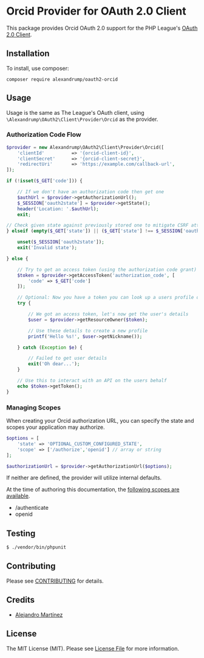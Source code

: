 # Orcid Provider for OAuth 2.0 Client

This package provides Orcid OAuth 2.0 support for the PHP League's [OAuth 2.0 Client](https://github.com/thephpleague/oauth2-client).

## Installation

To install, use composer:

```
composer require alexandrump/oauth2-orcid
```

## Usage

Usage is the same as The League's OAuth client, using `\Alexandrump\OAuth2\Client\Provider\Orcid` as the provider.

### Authorization Code Flow

```php
$provider = new Alexandrump\OAuth2\Client\Provider\Orcid([
    'clientId'          => '{orcid-client-id}',
    'clientSecret'      => '{orcid-client-secret}',
    'redirectUri'       => 'https://example.com/callback-url',
]);

if (!isset($_GET['code'])) {

    // If we don't have an authorization code then get one
    $authUrl = $provider->getAuthorizationUrl();
    $_SESSION['oauth2state'] = $provider->getState();
    header('Location: '.$authUrl);
    exit;

// Check given state against previously stored one to mitigate CSRF attack
} elseif (empty($_GET['state']) || ($_GET['state'] !== $_SESSION['oauth2state'])) {

    unset($_SESSION['oauth2state']);
    exit('Invalid state');

} else {

    // Try to get an access token (using the authorization code grant)
    $token = $provider->getAccessToken('authorization_code', [
        'code' => $_GET['code']
    ]);

    // Optional: Now you have a token you can look up a users profile data
    try {

        // We got an access token, let's now get the user's details
        $user = $provider->getResourceOwner($token);

        // Use these details to create a new profile
        printf('Hello %s!', $user->getNickname());

    } catch (Exception $e) {

        // Failed to get user details
        exit('Oh dear...');
    }

    // Use this to interact with an API on the users behalf
    echo $token->getToken();
}
```

### Managing Scopes

When creating your Orcid authorization URL, you can specify the state and scopes your application may authorize.

```php
$options = [
    'state' => 'OPTIONAL_CUSTOM_CONFIGURED_STATE',
    'scope' => ['/authorize','openid'] // array or string
];

$authorizationUrl = $provider->getAuthorizationUrl($options);
```
If neither are defined, the provider will utilize internal defaults.

At the time of authoring this documentation, the [following scopes are available](https://github.com/ORCID/ORCID-Source/blob/development/orcid-web/ORCID_AUTH_WITH_OPENID_CONNECT.md#what-does-orcid-support).

- /authenticate
- openid

## Testing

``` bash
$ ./vendor/bin/phpunit
```

## Contributing

Please see [CONTRIBUTING](https://github.com/alexandrump/oauth2-orcid/blob/master/CONTRIBUTING.md) for details.


## Credits

- [Alejandro Martínez](https://github.com/alexandrump)

## License

The MIT License (MIT). Please see [License File](https://github.com/alexandrump/oauth2-orcid/blob/master/LICENSE) for more information.
